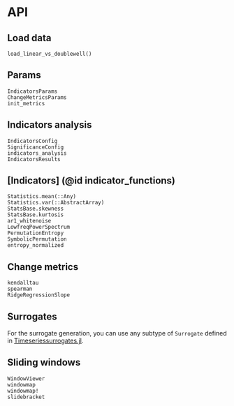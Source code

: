 # API

## Load data

```@docs
load_linear_vs_doublewell()
```

## Params
```@docs
IndicatorsParams
ChangeMetricsParams
init_metrics
```

## Indicators analysis
```@docs
IndicatorsConfig
SignificanceConfig
indicators_analysis
IndicatorsResults
```

## [Indicators] (@id indicator_functions)
```@docs
Statistics.mean(::Any)
Statistics.var(::AbstractArray)
StatsBase.skewness
StatsBase.kurtosis
ar1_whitenoise
LowfreqPowerSpectrum
PermutationEntropy
SymbolicPermutation
entropy_normalized
```

## Change metrics
```@docs
kendalltau
spearman
RidgeRegressionSlope
```

## Surrogates

For the surrogate generation, you can use any subtype of `Surrogate` defined in [Timeseriessurrogates.jl](https://juliadynamics.github.io/Timeseriessurrogates.jl/stable/#surrogate-methods).

## Sliding windows
```@docs
WindowViewer
windowmap
windowmap!
slidebracket
```